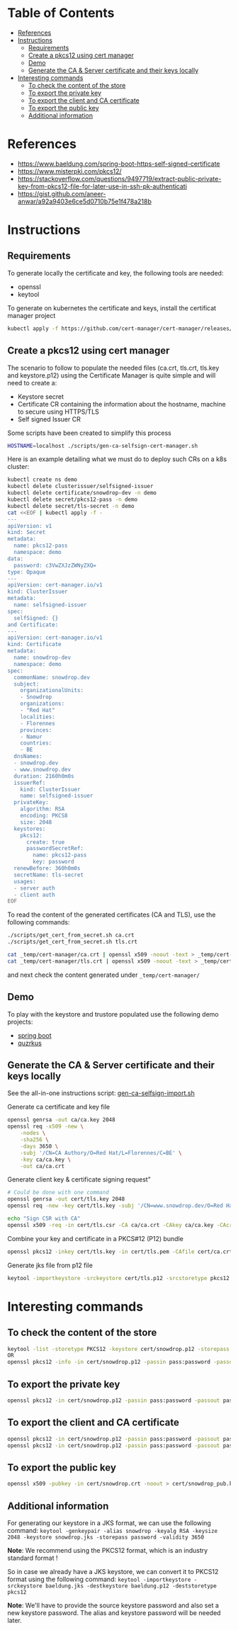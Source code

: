 Table of Contents
=================

* [References](#references)
* [Instructions](#instructions)
  * [Requirements](#requirements)
  * [Create a pkcs12 using cert manager](#create-a-pkcs12-using-cert-manager)
  * [Demo](#demo)
  * [Generate the CA &amp; Server certificate and their keys locally](#generate-the-ca--server-certificate-and-their-keys-locally)
* [Interesting commands](#interesting-commands)
  * [To check the content of the store](#to-check-the-content-of-the-store)
  * [To export the private key](#to-export-the-private-key)
  * [To export the client and CA certificate](#to-export-the-client-and-ca-certificate)
  * [To export the public key](#to-export-the-public-key)
  * [Additional information](#additional-information)

# References

- https://www.baeldung.com/spring-boot-https-self-signed-certificate
- https://www.misterpki.com/pkcs12/
- https://stackoverflow.com/questions/9497719/extract-public-private-key-from-pkcs12-file-for-later-use-in-ssh-pk-authenticati
- https://gist.github.com/aneer-anwar/a92a9403e6ce5d0710b75e1f478a218b

# Instructions

## Requirements

To generate locally the certificate and key, the following tools are needed:
- openssl
- keytool

To generate on kubernetes the certificate and keys, install the certificat manager project

```bash
kubectl apply -f https://github.com/cert-manager/cert-manager/releases/download/v1.8.0/cert-manager.yaml
```

## Create a pkcs12 using cert manager

The scenario to follow to populate the needed files (ca.crt, tls.crt, tls.key and keystore.p12) using the Certificate Manager is quite simple and will need to create a:
- Keystore secret
- Certificate CR containing the information about the hostname, machine to secure using HTTPS/TLS
- Self signed Issuer CR 

Some scripts have been created to simplify this process
```bash
HOSTNAME=localhost ./scripts/gen-ca-selfsign-cert-manager.sh
```
Here is an example detailing what we must do to deploy such CRs on a k8s cluster: 
```bash
kubectl create ns demo
kubectl delete clusterissuer/selfsigned-issuer
kubectl delete certificate/snowdrop-dev -n demo
kubectl delete secret/pkcs12-pass -n demo
kubectl delete secret/tls-secret -n demo
cat <<EOF | kubectl apply -f -
---
apiVersion: v1
kind: Secret
metadata:
  name: pkcs12-pass
  namespace: demo
data:
  password: c3VwZXJzZWNyZXQ=
type: Opaque  
---  
apiVersion: cert-manager.io/v1
kind: ClusterIssuer
metadata:
  name: selfsigned-issuer
spec:
  selfSigned: {}
and Certificate:
---
apiVersion: cert-manager.io/v1
kind: Certificate
metadata:
  name: snowdrop-dev
  namespace: demo
spec:
  commonName: snowdrop.dev
  subject:
    organizationalUnits:
    - Snowdrop
    organizations:
    - "Red Hat"
    localities:
    - Florennes
    provinces:
    - Namur
    countries:
    - BE
  dnsNames:
  - snowdrop.dev
  - www.snowdrop.dev
  duration: 2160h0m0s
  issuerRef:
    kind: ClusterIssuer
    name: selfsigned-issuer
  privateKey:  
    algorithm: RSA
    encoding: PKCS8
    size: 2048
  keystores:
    pkcs12:
      create: true
      passwordSecretRef:
        name: pkcs12-pass
        key: password  
  renewBefore: 360h0m0s
  secretName: tls-secret
  usages:
  - server auth
  - client auth
EOF
```

To read the content of the generated certificates (CA and TLS), use the following commands:
```bash
./scripts/get_cert_from_secret.sh ca.crt
./scripts/get_cert_from_secret.sh tls.crt

cat _temp/cert-manager/ca.crt | openssl x509 -noout -text > _temp/cert-manager/ca.crt.txt
cat _temp/cert-manager/tls.crt | openssl x509 -noout -text > _temp/cert-manager/tls.crt.txt
```
and next check the content generated under `_temp/cert-manager/`

## Demo

To play with the keystore and trustore populated use the following demo projects:
- [spring boot](./spring-boot)
- [quzrkus]()

## Generate the CA & Server certificate and their keys locally

See the all-in-one instructions script: [gen-ca-selfsign-import.sh](./scripts/gen-ca-selfsign-import.sh)

Generate ca certificate and key file
```bash
openssl genrsa -out ca/ca.key 2048
openssl req -x509 -new \
    -nodes \
    -sha256 \
    -days 3650 \
    -subj '/CN=CA Authory/O=Red Hat/L=Florennes/C=BE' \
    -key ca/ca.key \
    -out ca/ca.crt
```
Generate client key & certificate signing request"
```bash
# Could be done with one command
openssl genrsa -out cert/tls.key 2048
openssl req -new -key cert/tls.key -subj '/CN=www.snowdrop.dev/O=Red Hat/L=Florennes/C=BE' -out cert/tls.csr

echo "Sign CSR with CA"
openssl x509 -req -in cert/tls.csr -CA ca/ca.crt -CAkey ca/ca.key -CAcreateserial -out cert/tls.pem -days 1024 -sha256
```

Combine your key and certificate in a PKCS#12 (P12) bundle
```bash
openssl pkcs12 -inkey cert/tls.key -in cert/tls.pem -CAfile cert/ca.crt -chain -passin pass:password -passout pass:password -export -out cert/tls.p12
```

Generate jks file from p12 file
```bash
keytool -importkeystore -srckeystore cert/tls.p12 -srcstoretype pkcs12 -srcstorepass password -deststorepass password -destkeystore cert/tls.jks 
```

# Interesting commands

## To check the content of the store
```bash
keytool -list -storetype PKCS12 -keystore cert/snowdrop.p12 -storepass password 
OR 
openssl pkcs12 -info -in cert/snowdrop.p12 -passin pass:password -passout pass:password
```

## To export the private key
```bash
openssl pkcs12 -in cert/snowdrop.p12 -passin pass:password -passout pass:password -nocerts -nodes | openssl pkcs8 -nocrypt -out cert/sowdrop.key
```

## To export the client and CA certificate
```bash
openssl pkcs12 -in cert/snowdrop.p12 -passin pass:password -passout pass:password -clcerts -nokeys | openssl x509 -out cert/snowdrop.crt
openssl pkcs12 -in cert/snowdrop.p12 -passin pass:password -passout pass:password -cacerts -nokeys -chain | openssl x509 -out cert/ca.crt
```
## To export the public key

```bash
openssl x509 -pubkey -in cert/snowdrop.crt -noout > cert/snowdrop_pub.key
```

## Additional information

For generating our keystore in a JKS format, we can use the following command:
`keytool -genkeypair -alias snowdrop -keyalg RSA -keysize 2048 -keystore snowdrop.jks -storepass password -validity 3650`

**Note**: We recommend using the PKCS12 format, which is an industry standard format !

So in case we already have a JKS keystore, we can convert it to PKCS12 format using the following command:
`keytool -importkeystore -srckeystore baeldung.jks -destkeystore baeldung.p12 -deststoretype pkcs12`

**Note**: We'll have to provide the source keystore password and also set a new keystore password. The alias and keystore password will be needed later.